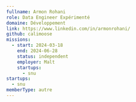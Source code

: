 ```yaml
---
fullname: Armon Rohani
role: Data Engineer Expérimenté
domaine: Développement
link: https://www.linkedin.com/in/armonrohani/
github: calimoose
missions:
  - start: 2024-03-18
    end: 2024-06-28
    status: independent
    employer: Malt
    startups:
      - snu
startups:
  - snu
memberType: autre
---
```


